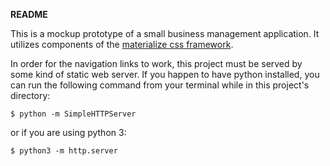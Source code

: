 **README**

This is a mockup prototype of a small business management application.  It utilizes components of the [materialize css framework](http://materializecss.com/).

In order for the navigation links to work, this project must be served by some kind of static web server.  If you happen to have python installed, you can run the following command from your terminal while in this project's directory:

```shell
$ python -m SimpleHTTPServer
```
or if you are using python 3:

```shell
$ python3 -m http.server
```
